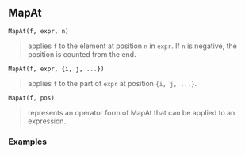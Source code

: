 ## MapAt

```
MapAt(f, expr, n)
```

> applies `f` to the element at position `n` in `expr`. If `n` is negative, the position is counted from the end.
	
```
MapAt(f, expr, {i, j, ...})
```

> applies `f` to the part of `expr` at position `{i, j, ...}`.

```
MapAt(f, pos)
```

> represents an operator form of MapAt that can be applied to an expression..

### Examples

```
```
